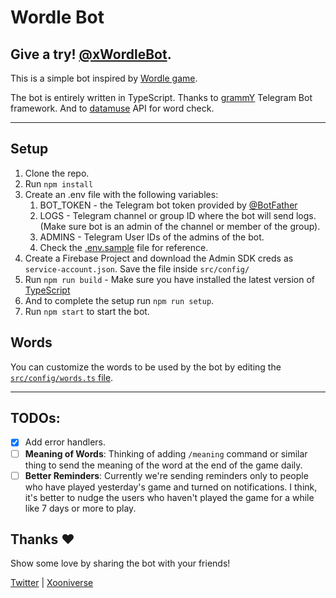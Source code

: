 # Wordle Bot

## Give a try! [@xWordleBot](https://t.me/xwordlebot).

This is a simple bot inspired by [Wordle game](https://www.nytimes.com/games/wordle/index.html). 

The bot is entirely written in TypeScript. Thanks to [grammY](https://grammy.dev/) Telegram Bot framework. And to [datamuse](https://www.datamuse.com/api/) API for word check.

<hr>

## Setup

1. Clone the repo.
2. Run ```npm install```
3. Create an .env file with the following variables:
   1. BOT_TOKEN - the Telegram bot token provided by [@BotFather](https://t.me/BotFather)
   2. LOGS - Telegram channel or group ID where the bot will send logs. (Make sure bot is an admin of the channel or member of the group).
   3. ADMINS - Telegram User IDs of the admins of the bot.
   4. Check the [.env.sample](./.env.sample) file for reference.
4. Create a Firebase Project and download the Admin SDK creds as `service-account.json`. Save the file inside `src/config/`
5. Run ```npm run build``` - Make sure you have installed the latest version of [TypeScript](https://www.typescriptlang.org/download)
6. And to complete the setup run ```npm run setup```.
7. Run ```npm start``` to start the bot.


## Words
You can customize the words to be used by the bot by editing the [`src/config/words.ts` file](./src/config/words.ts). 

<hr>

## TODOs: 
- [x] Add error handlers.
- [ ] **Meaning of Words**: Thinking of adding `/meaning` command or similar thing to send the meaning of the word at the end of the game daily.
- [ ] **Better Reminders**: Currently we're sending reminders only to people who have played yesterday's game and turned on notifications. I think, it's better to nudge the users who haven't played the game for a while like 7 days or more to play.

## Thanks ❤️
Show some love by sharing the bot with your friends!

[Twitter](https://twitter.com/HeySreelal) | [Xooniverse](https://t.me/xooniverse)